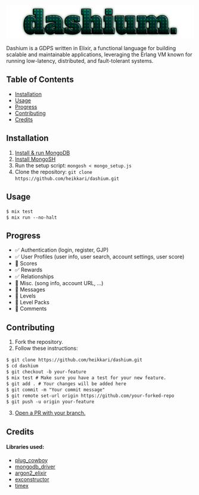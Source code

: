 <div style="text-align:center"><img src="assets/wordmark/wordmark.png" /></div>

Dashium is a GDPS written in Elixir, a functional language for building scalable and maintainable applications, leveraging the Erlang VM known for running low-latency, distributed, and fault-tolerant systems.

## Table of Contents

- [Installation](#installation)
- [Usage](#usage)
- [Progress](#progress)
- [Contributing](#contributing)
- [Credits](#credits)

## Installation

1. [Install & run MongoDB](https://docs.mongodb.com/manual/installation/)
2. [Install MongoSH](https://docs.mongodb.com/mongodb-shell/install/)
3. Run the setup script: `mongosh < mongo_setup.js`
4. Clone the repository: `git clone https://github.com/heikkari/dashium.git`

## Usage

```
$ mix test
$ mix run --no-halt
```

## Progress

- ✅ Authentication (login, register, GJP)
- ✅ User Profiles (user info, user search, account settings, user score)
- 🚧 Scores
- ✅ Rewards
- ✅ Relationships
- 🚧 Misc. (song info, account URL, ...)
- 🔨 Messages
- 🚧 Levels
- 🚧 Level Packs
- 🚧 Comments

## Contributing

1. Fork the repository.
2. Follow these instructions:
```
$ git clone https://github.com/heikkari/dashium.git
$ cd dashium
$ git checkout -b your-feature
$ mix test # Make sure you have a test for your new feature.
$ git add . # Your changes will be added here
$ git commit -m "Your commit message"
$ git remote set-url origin https://github.com/your-forked-repo
$ git push -u origin your-feature
```
3. [Open a PR with your branch.](https://github.com/heikkari/dashium/compare)


## Credits

#### Libraries used:

- [plug_cowboy](https://github.com/elixir-plug/plug_cowboy)
- [mongodb_driver](https://github.com/zookzook/elixir-mongodb-driver)
- [argon2_elixir](https://github.com/riverrun/argon2_elixir)
- [exconstructor](https://github.com/appcues/exconstructor)
- [timex](https://github.com/bitwalker/timex)